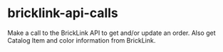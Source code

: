 # bricklink-api-calls
 Make a call to the BrickLink API to get and/or update an order. Also get Catalog Item and color information from BrickLink.
